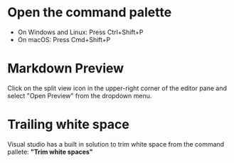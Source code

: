 # Open the command palette

* On Windows and Linux: Press Ctrl+Shift+P
* On macOS: Press Cmd+Shift+P

# Markdown Preview

Click on the split view icon in the upper-right corner of the editor pane and select "Open Preview" from the dropdown menu.

# Trailing white space

Visual studio has a built in solution to trim white space from the command pallete: **"Trim white spaces"**
